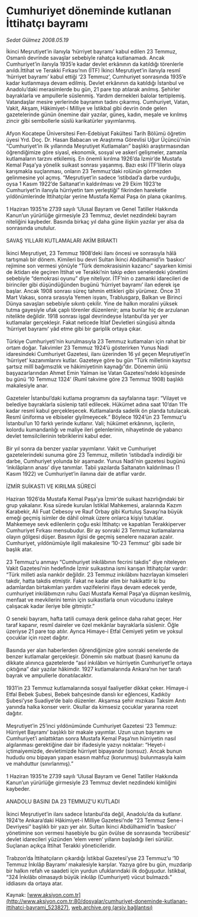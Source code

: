 # Cumhuriyet döneminde kutlanan İttihatçı bayramı

*Sedat Gülmez 2008.05.19*

<div class="pNewsDetailMainContent" itemprop="articleBody">
 İkinci Meşrutiyet’in ilanıyla ‘hürriyet bayramı’ kabul edilen 23 Temmuz, Osmanlı devrinde savaşlar sebebiyle rahatça kutlanamadı. Ancak Cumhuriyet’in ilanıyla 1935’e kadar devlet erkânının da katıldığı törenlerle anıldı.İttihat ve Terakki Fırkası’nın (İTF) İkinci Meşrutiyet’in ilanıyla resmî ‘hürriyet bayramı’ kabul ettiği ‘23 Temmuz’, Cumhuriyet sonrasında 1935’e kadar kutlanmaya devam edilmiş. Devlet erkânının da katıldığı İstanbul ve Anadolu’daki merasimlerde bu gün, 21 pare top atılarak anılmış. Şehirler bayraklarla ve ampullerle süslenmiş. Yardım dernekleri balolar tertiplemiş. Vatandaşlar mesire yerlerinde bayramın tadını çıkarmış. Cumhuriyet, Vatan, Vakit, Akşam, Hâkimiyet-i Milliye ve İstikbal gibi devrin önde gelen gazetelerinde günün önemine dair yazılar, güneş, kadın, meşale ve kırılmış zincir gibi sembollerle süslü karikatürler yayımlanmış.
 <br/>
 <br/>
 Afyon Kocatepe Üniversitesi Fen-Edebiyat Fakültesi Tarih Bölümü öğretim üyesi Yrd. Doç. Dr. Hasan Babacan ve Araştırma Görevlisi Uğur Üçüncü’nün “Cumhuriyet’in ilk yıllarında Meşrutiyet Kutlamaları” başlıklı araştırmasından öğrendiğimize göre siyasî, ekonomik, sosyal ve askerî gelişmeler, zamanla kutlamaların tarzını etkilemiş. En önemli kırılma 1926’da İzmir’de Mustafa Kemal Paşa’ya yönelik suikast sonrası yaşanmış. Bazı eski İTF’lilerin olaya karışmakla suçlanması, onların 23 Temmuz’daki rolünün görmezden gelinmesine yol açmış. “Meşrutiyet’in sadece ‘istibdad’a darbe vurduğu, oysa 1 Kasım 1922’de Saltanat’ın kaldırılması ve 29 Ekim 1923’te Cumhuriyet’in ilanıyla hürriyetin tam yerleştiği” fikrinden hareketle yıldönümlerinde İttihatçılar yerine Mustafa Kemal Paşa ön plana çıkarılmış.
 <br/>
 <br/>
 1 Haziran 1935’te 2739 sayılı ‘Ulusal Bayram ve Genel Tatiller Hakkında Kanun’un yürürlüğe girmesiyle 23 Temmuz, devlet nezdindeki bayram niteliğini kaybeder. Basında birkaç yıl daha güne ilişkin yazılar yer alsa da sonrasında unutulur.
 <br/>
 <br/>
 SAVAŞ YILLARI KUTLAMALARI AKİM BIRAKTI
 <br/>
 <br/>
 İkinci Meşrutiyet, 23 Temmuz 1908’deki ilanı öncesi ve sonrasıyla hâlâ tartışmalı bir dönem. Kimileri bu devri Sultan İkinci Abdülhamid’in ‘baskıcı’ rejimine son vermesi yönüyle “Türk demokrasisinin kazancı” sayarken kimisi de iktidarı ele geçiren İttihat ve Terakki’nin takip eden senelerdeki yönetimi sebebiyle “demokrasi oyunu” diye niteliyor. İTF’nin o zamanki idarecileri de birinciler gibi düşündüğünden bugünü ‘hürriyet bayramı’ ilan ederek işe başlar. Ancak 1908 sonrası süreç tahmin ettikleri gibi yürümez. Önce 31 Mart Vakası, sonra sırasıyla Yemen isyanı,  Trablusgarp, Balkan ve Birinci Dünya savaşları sebebiyle sıkıntı çekilir. Yine de halkın moralini yüksek tutma gayesiyle ufak çaplı törenler düzenlenir; ama bunlar hiç de arzulanan nitelikte değildir. 1918 sonrası işgal devrindeyse İstanbul’da yer yer kutlamalar gerçekleşir. Fakat neticede İtilaf Devletleri süngüsü altında ‘hürriyet bayramı’ yâd etme gibi bir gariplik ortaya çıkar.
 <br/>
 <br/>
 Türkiye Cumhuriyeti’nin kurulmasıyla 23 Temmuz kutlamaları için rahat bir ortam doğar. Takvimler 23 Temmuz 1924’ü gösterirken Yunus Nadi idaresindeki Cumhuriyet Gazetesi, ilanı üzerinden 16 yıl geçen Meşrutiyet’in ‘hürriyet’ kazanımlarını kutlar. Gazeteye göre bu gün “Türk milletinin kayıtsız şartsız millî bağımsızlık ve hâkimiyetinin kaynağı”dır. Dönemin ünlü başyazarlarından Ahmet Emin Yalman ise Vatan Gazetesi’ndeki köşesinde bu günü ‘10 Temmuz 1324’ (Rumî takvime göre 23 Temmuz 1908) başlıklı makalesiyle anar.
 <br/>
 <br/>
 Gazeteler İstanbul’daki kutlama programını da sayfalarına taşır: “Vilayet ve belediye bayraklarla süslenip tatil edilecek. Hükümet adına saat 10’dan 11’e kadar resmî kabul gerçekleşecek. Kutlamalarda sadelik ön planda tutulacak. Resmî üniforma ve elbiseler giyilmeyecek.” Böylece 1924’ün 23 Temmuz’u İstanbul’un 10 farklı yerinde kutlanır. Vali; hükümet erkânının, işçilerin, kolordu kumandanlığı ve maliye ileri gelenlerinin, nihayetinde de yabancı devlet temsilcilerinin tebriklerini kabul eder.
 <br/>
 <br/>
 Bir yıl sonra da benzer yazılar yayımlanır. Vakit ve Cumhuriyet gazetelerindeki sunuma göre 23 Temmuz, milletin ‘istibdad’a indirdiği bir darbe, Cumhuriyet yolunda bir aşamadır. Yunus Nadi’nin gazetesi bugünü ‘inkılâpların anası’ diye tanımlar. Tabii yazılarda Saltanatın kaldırılması (1 Kasım 1922) ve Cumhuriyet’in ilanına dair de atıflar vardır.
 <br/>
 <br/>
 İZMİR SUİKASTI VE KIRILMA SÜRECİ
 <br/>
 <br/>
 Haziran 1926’da Mustafa Kemal Paşa’ya İzmir’de suikast hazırlığındaki bir grup yakalanır. Kısa sürede kurulan İstiklal Mahkemesi, aralarında Kazım Karabekir, Ali Fuat Cebesoy ve Rauf Orbay gibi Kurtuluş Savaşı’na büyük emeği geçmiş isimler de dâhil olmak üzere onlarca kişiyi tutuklar. Mahkemeye sevk edilenlerin çoğu eski İttihatçı ve kapatılan Terakkiperver Cumhuriyet Fırkası mensubudur. Bir ay sonraki 23 Temmuz kutlamalarına olayın gölgesi düşer. Basının ilgisi de geçmiş senelere nazaran azalır. Cumhuriyet, yıldönümüyle ilgili makalesine ‘10-23 Temmuz’ gibi sade bir başlık atar.
 <br/>
 <br/>
 23 Temmuz’u anmayı “Cumhuriyet inkılâbının fecrini takdis” diye niteleyen Vakit Gazetesi’nin hedefinde İzmir suikastına ismi karışan İttihatçılar vardır: “Türk milleti asla nankör değildir. 23 Temmuz inkılâbını hazırlayan kimseleri takdir, hatta takdis etmiştir. Fakat ne kadar elim bir hakikattir ki bu adamlardan birtakımları yardım vazifelerini ifaya devam edecek yerde, cumhuriyet inkılâbımızın ruhu Gazi Mustafa Kemal Paşa’ya düşman kesilmiş, menfaat ve mevkilerini temin için suikastlarla onun vücudunu izaleye çalışacak kadar ileriye bile gitmiştir.”
 <br/>
 <br/>
 O seneki bayram, hafta tatili cumaya denk gelince daha rahat geçer. Her taraf kapanır, resmî daireler ve özel mekânlar bayraklarla süslenir. Öğle üzeriyse 21 pare top atılır. Ayrıca Himaye-i Etfal Cemiyeti yetim ve yoksul çocuklar için rozet dağıtır.
 <br/>
 <br/>
 Basında yer alan haberlerden öğrendiğimize göre sonraki senelerde de benzer kutlamalar gerçekleşir. Dönemin sıkı matbuat (basın) kanunu da dikkate alınınca gazetelerde “asıl inkılâbın ve hürriyetin Cumhuriyet’le ortaya çıktığına” dair yazılar hâkimdir. 1927 kutlamalarında Ankara’nın her tarafı bayrak ve ampullerle donatılacaktır.
 <br/>
 <br/>
 1931’in 23 Temmuz kutlamalarında sosyal faaliyetler dikkat çeker. Himaye-i Etfal Bebek Şubesi, Bebek bahçesinde danslı kır eğlencesi, Kadıköy Şubesi’yse Suadiye’de balo düzenler. Akşamsa şehir mızıkası Taksim Anıtı yanında halka konser verir. Okullar da kimsesiz çocuklar yararına rozet dağıtır.
 <br/>
 <br/>
 Meşrutiyet’in 25’inci yıldönümünde Cumhuriyet Gazetesi ‘23 Temmuz: Hürriyet Bayramı’ başlıklı bir makale yayımlar. Uzun uzun bayramı ve Cumhuriyet’i anlattıktan sonra Mustafa Kemal Paşa’nın hürriyetin nasıl algılanması gerektiğine dair bir ifadesiyle yazıyı noktalar: “Heyet-i içtimaiyemizde, devletimizde hürriyet bipayandır (sonsuz). Ancak bunun hududu onu bipayan yapan esasın mahfuz (korunmuş) bulunmasıyla kaim ve mahduttur (sınırlanmış).”
 <br/>
 <br/>
 1 Haziran 1935’te 2739 sayılı ‘Ulusal Bayram ve Genel Tatiller Hakkında Kanun’un yürürlüğe girmesiyle 23 Temmuz devlet nezdindeki kimliğini kaybeder.
 <br/>
 <br/>
 ANADOLU BASINI DA 23 TEMMUZ’U KUTLADI
 <br/>
 <br/>
 İkinci Meşrutiyet’in ilanı sadece İstanbul’da değil, Anadolu’da da kutlanır. 1924’te Ankara’daki Hâkimiyet-i Milliye Gazetesi’nde “23 Temmuz Sene-i Devriyesi” başlıklı bir yazı yer alır. Sultan İkinci Abdülhamid’in ‘baskıcı’ yönetimine son vermesi hasebiyle bu gün övülse de sonrasında ‘tecrübesiz’ devlet idarecileri yüzünden ‘elem veren’ yılların başladığı ileri sürülür. Suçlanan açıkça İttihat Terakki yöneticileridir.
 <br/>
 <br/>
 Trabzon’da İttihatçıların çıkardığı İstikbal Gazetesi’yse 23 Temmuz’u ‘10 Temmuz İnkılâp Bayramı’ makalesiyle karşılar. Yazıya göre bu gün, muzdarip bir halkın refah ve saadeti için yurdun ufuklarındaki ilk doğuşudur. İstikbal, “324 İnkılâbı olmasaydı büyük inkılâp (Cumhuriyet) vücut bulmazdı.” iddiasını da ortaya atar.
 <br/>
</div>


Kaynak: [www.aksiyon.com.tr](http://www.aksiyon.com.tr:80/dosyalar/cumhuriyet-doneminde-kutlanan-ittihatci-bayrami_523827), [web.archive.org (arşiv bağlantısı)](http://web.archive.org/web/20150706014920/http://www.aksiyon.com.tr:80/dosyalar/cumhuriyet-doneminde-kutlanan-ittihatci-bayrami_523827)

